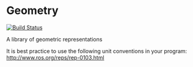 # Geometry

[![Build Status](https://travis-ci.org/kylecorry31/Geometry.svg?branch=master)](https://travis-ci.org/kylecorry31/Geometry)

A library of geometric representations

It is best practice to use the following unit conventions in your program: http://www.ros.org/reps/rep-0103.html
